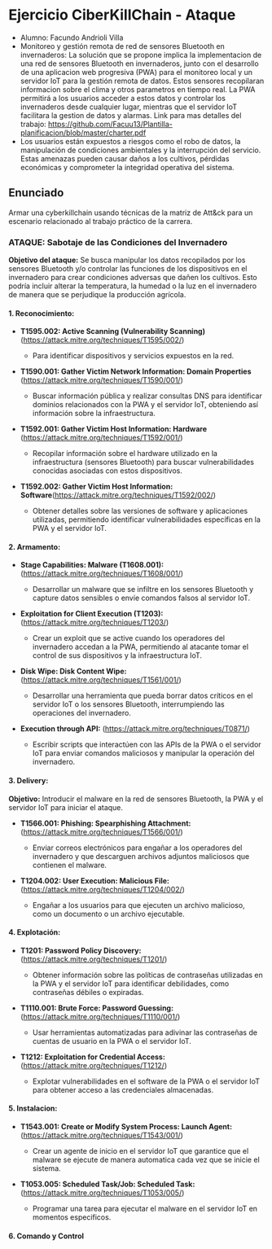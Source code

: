 # Ejercicio CiberKillChain - Ataque

* Alumno: Facundo Andrioli Villa
* Monitoreo y gestión remota de red de sensores Bluetooth en invernaderos:
La solución que se propone implica la implementacion de una red de sensores Bluetooth en invernaderos, junto con el desarrollo de una aplicacion web progresiva (PWA) para el monitoreo local y un servidor IoT para la gestión remota de datos. Estos sensores recopilaran informacion sobre el clima y otros parametros en tiempo real. La PWA permitirá a los usuarios acceder a estos datos y controlar los invernaderos desde cualquier lugar, mientras que el servidor IoT facilitara la gestion de datos y alarmas.
Link para mas detalles del trabajo: https://github.com/Facuu13/Plantilla-planificacion/blob/master/charter.pdf
* Los usuarios están expuestos a riesgos como el robo de datos, la manipulación de condiciones ambientales y la interrupción del servicio. Estas amenazas pueden causar daños a los cultivos, pérdidas económicas y comprometer la integridad operativa del sistema. 

## Enunciado

Armar una cyberkillchain usando técnicas de la matriz de Att&ck para un escenario relacionado al trabajo práctico de la carrera.

### ATAQUE: Sabotaje de las Condiciones del Invernadero

**Objetivo del ataque:**
Se busca manipular los datos recopilados por los sensores Bluetooth y/o controlar las funciones de los dispositivos en el invernadero para crear condiciones adversas que dañen los cultivos. Esto podría incluir alterar la temperatura, la humedad o la luz en el invernadero de manera que se perjudique la producción agrícola.

#### 1. Reconocimiento:

- **T1595.002: Active Scanning (Vulnerability Scanning)** (https://attack.mitre.org/techniques/T1595/002/)
    - Para identificar dispositivos y servicios expuestos en la red.

- **T1590.001: Gather Victim Network Information: Domain Properties** (https://attack.mitre.org/techniques/T1590/001/)
    - Buscar información pública y realizar consultas DNS para identificar dominios relacionados con la PWA y el servidor IoT, obteniendo así información sobre la infraestructura.

- **T1592.001: Gather Victim Host Information: Hardware** (https://attack.mitre.org/techniques/T1592/001/)
    - Recopilar información sobre el hardware utilizado en la infraestructura (sensores Bluetooth) para buscar vulnerabilidades conocidas asociadas con estos dispositivos.

- **T1592.002: Gather Victim Host Information: Software**(https://attack.mitre.org/techniques/T1592/002/)
    - Obtener detalles sobre las versiones de software y aplicaciones utilizadas, permitiendo identificar vulnerabilidades específicas en la PWA y el servidor IoT.

#### 2. Armamento:

- **Stage Capabilities: Malware (T1608.001):** (https://attack.mitre.org/techniques/T1608/001/)
  - Desarrollar un malware que se infiltre en los sensores Bluetooth y capture datos sensibles o envíe comandos falsos al servidor IoT.

- **Exploitation for Client Execution (T1203):** (https://attack.mitre.org/techniques/T1203/)
  - Crear un exploit que se active cuando los operadores del invernadero accedan a la PWA, permitiendo al atacante tomar el control de sus dispositivos y la infraestructura IoT.

- **Disk Wipe: Disk Content Wipe:** (https://attack.mitre.org/techniques/T1561/001/)
  - Desarrollar una herramienta que pueda borrar datos críticos en el servidor IoT o los sensores Bluetooth, interrumpiendo las operaciones del invernadero.

- **Execution through API:** (https://attack.mitre.org/techniques/T0871/)
  - Escribir scripts que interactúen con las APIs de la PWA o el servidor IoT para enviar comandos maliciosos y manipular la operación del invernadero.

#### 3. Delivery:

**Objetivo:** Introducir el malware en la red de sensores Bluetooth, la PWA y el servidor IoT para iniciar el ataque.

- **T1566.001: Phishing: Spearphishing Attachment:** (https://attack.mitre.org/techniques/T1566/001/)
    - Enviar correos electrónicos para engañar a los operadores del invernadero y que descarguen archivos adjuntos maliciosos que contienen el malware.

- **T1204.002: User Execution: Malicious File:** (https://attack.mitre.org/techniques/T1204/002/)
    - Engañar a los usuarios para que ejecuten un archivo malicioso, como un documento o un archivo ejecutable. 

#### 4. Explotación:

- **T1201: Password Policy Discovery:** (https://attack.mitre.org/techniques/T1201/)
  - Obtener información sobre las políticas de contraseñas utilizadas en la PWA y el servidor IoT para identificar debilidades, como contraseñas débiles o expiradas.

- **T1110.001: Brute Force: Password Guessing:** (https://attack.mitre.org/techniques/T1110/001/)
  - Usar herramientas automatizadas para  adivinar las contraseñas de cuentas de usuario en la PWA o el servidor IoT.

- **T1212: Exploitation for Credential Access:** (https://attack.mitre.org/techniques/T1212/)
  - Explotar vulnerabilidades en el software de la PWA o el servidor IoT para obtener acceso a las credenciales almacenadas.


#### 5. Instalacion:

- **T1543.001: Create or Modify System Process: Launch Agent:** (https://attack.mitre.org/techniques/T1543/001/)
  - Crear un agente de inicio en el servidor IoT que garantice que el malware se ejecute de manera automatica cada vez que se inicie el sistema.

- **T1053.005: Scheduled Task/Job: Scheduled Task:** (https://attack.mitre.org/techniques/T1053/005/)
  - Programar una tarea para ejecutar el malware en el servidor IoT en momentos especificos.


#### 6. Comando y Control